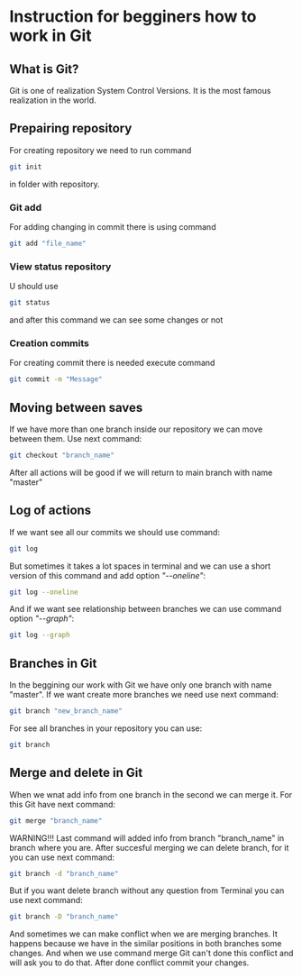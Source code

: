 # Instruction for begginers how to work in Git

## What is Git?

Git is one of realization System Control Versions. It is the most famous realization in the world.

## Prepairing repository

For creating repository we need to run command 

```sh
git init
```
in folder with repository.

### Git add

For adding changing in commit there is using command 
```sh
git add "file_name"
```

### View status repository

U should use 
```sh
git status
```
and after this command we can see some changes or not

### Creation commits

For creating commit there is needed execute command 
```sh
git commit -m "Message"
```

## Moving between saves

If we have more than one branch inside our repository we can move between them. Use next command: 

```sh
git checkout "branch_name"
```
After all actions will be good if we will return to main branch with name "master"

## Log of actions

If we want see all our commits we should use command:
```sh
git log 
```
But sometimes it takes a lot spaces in terminal and we can use a short version of this command and add option *"--oneline"*:
```sh
git log --oneline
```
And if we want see relationship between branches we can use command option *"--graph"*:
```sh
git log --graph
```

## Branches in Git

In the beggining our work with Git we have only one branch with name "master". If we want create more branches we need use next command:
```sh
git branch "new_branch_name"
```
For see all branches in your repository you can use:
```sh
git branch
```

## Merge and delete in Git

When we wnat add info from one branch in the second we can merge it. For this Git have next command:
```sh
git merge "branch_name"
```
WARNING!!!
Last command will added info from branch "branch_name" in branch where you are. 
After succesful merging we can delete branch, for it you can use next command:
```sh
git branch -d "branch_name"
```
But if you want delete branch without any question from Terminal you can use next command:
```sh
git branch -D "branch_name"
```
And sometimes we can make conflict when we are merging branches. It happens because we have in the similar positions in both branches some changes. And when we use command merge Git can't done this conflict and will ask you to do that. After done conflict commit your changes.
